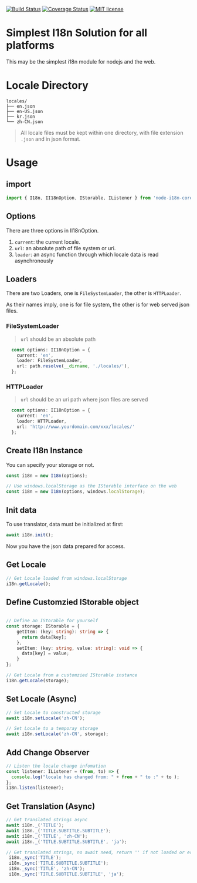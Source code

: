 [![Build Status](https://travis-ci.org/calidion/node-i18n.svg?branch=master)](https://travis-ci.org/calidion/node-i18n)
[![Coverage Status](https://coveralls.io/repos/github/calidion/node-i18n/badge.svg?branch=master)](https://coveralls.io/github/calidion/node-i18n?branch=master)
[![MIT license](http://img.shields.io/badge/license-MIT-brightgreen.svg)](http://opensource.org/licenses/MIT)

# Simplest I18n Solution for all platforms

This may be the simplest i18n module for nodejs and the web.

# Locale Directory

```
locales/
├── en.json
├── en-US.json
├── kr.json
└── zh-CN.json
```

> All locale files must be kept within one directory, with file extension `.json` and in json format.

# Usage

## import

```ts
import { I18n, II18nOption, IStorable, IListener } from 'node-i18n-core';
```

## Options

There are three options in II18nOption.

1. `current`: the current locale.
2. `url`: an absolute path of file system or uri.
3. `loader`: an async function through which locale data is read asynchronously

## Loaders

There are two Loaders, one is `FileSystemLoader`, the other is `HTTPLoader`.

As their names imply, one is for file system, the other is for web served json files.

### FileSystemLoader

> `url` should be an absolute path

```ts
  const options: II18nOption = {
    current: 'en',
    loader: FileSystemLoader,
    url: path.resolve(__dirname, './locales/'),
  };
```

### HTTPLoader

> `url` should be an uri path where json files are served

```ts
  const options: II18nOption = {
    current: 'en',
    loader: HTTPLoader,
    url: 'http://www.yourdomain.com/xxx/locales/'
  };
```

## Create I18n Instance

You can specify your storage or not.

```ts
const i18n = new I18n(options);

// Use windows.localStorage as the IStorable interface on the web
const i18n = new I18n(options, windows.localStorage);
```

## Init data

To use translator, data must be initialized at first:

```ts
await i18n.init();
```

Now you have the json data prepared for access.

## Get Locale

```ts
// Get Locale loaded from windows.localStorage
i18n.getLocale();
```

## Define Customzied IStorable object


```ts

// Define an IStorable for yourself
const storage: IStorable = {
    getItem: (key: string): string => {
      return data[key];
    },
    setItem: (key: string, value: string): void => {
      data[key] = value;
    }
};

// Get Locale from a customzied IStorable instance
i18n.getLocale(storage);
```

## Set Locale (Async)

```ts
// Set Locale to constructed storage
await i18n.setLocale('zh-CN');

// Set Locale to a temporay storage
await i18n.setLocale('zh-CN', storage);
```


## Add Change Observer

```ts
// Listen the locale change infomation
const listener: IListener = (from, to) => {
  console.log("locale has changed from: " + from + " to :" + to );
};
i18n.listen(listener);
```

## Get Translation (Async)

```ts
// Get translated strings async
await i18n._('TITLE');
await i18n._('TITLE.SUBTITLE.SUBTITLE');
await i18n._('TITLE', 'zh-CN');
await i18n._('TITLE.SUBTITLE.SUBTITLE', 'ja');

// Get translated strings, no await need, return '' if not loaded or error.
 i18n._sync('TITLE');
 i18n._sync('TITLE.SUBTITLE.SUBTITLE');
 i18n._sync('TITLE', 'zh-CN');
 i18n._sync('TITLE.SUBTITLE.SUBTITLE', 'ja');
```
